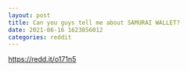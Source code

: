 ```yaml
--- 
layout: post 
title: Can you guys tell me about SAMURAI WALLET? 
date: 2021-06-16 1623856012 
categories: reddit 
--- 
```

https://redd.it/o171n5